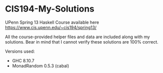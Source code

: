 # CIS194-My-Solutions
UPenn Spring 13 Haskell Course available here https://www.cis.upenn.edu/~cis194/spring13/

All the course-provided helper files and data are included along with my solutions.
Bear in mind that I cannot verify these solutions are 100% correct.


Versions used:
* GHC 8.10.7
* MonadRandom 0.5.3 (cabal)

